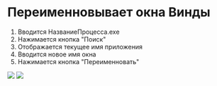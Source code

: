 # Переименновывает окна Винды

<ol>
  <li>Вводится НазваниеПроцесса.exe</li>
  <li>Нажимается кнопка "Поиск"</li>
  <li>Отображается текущее имя приложения</li>
  <li>Вводится новое имя окна</li>
  <li>Нажимается кнопка "Переименновать"</li>
</ol>

<img src="https://sun9-4.userapi.com/impg/TlsP-CPkQIODE20fpyTJ-wzWFLlVfrmvqFDn6Q/6mKhbih4kwk.jpg?size=317x234&quality=96&sign=d668ad562f92b1f46a102b0861492b70&type=album">
<img src="https://sun9-71.userapi.com/impg/sjvHODWIeh1OSzCd2Xe9ZQV83XDoM-NHMZIpMg/IdXGKQVA8bw.jpg?size=315x181&quality=96&sign=b26f783615ff6fccdd32218449a0f501&type=album">
